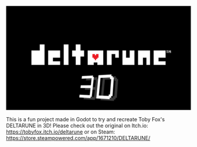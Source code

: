 <IMG SRC="https://github.com/Ommibli/DELTARUNE3D/blob/main/deltarune.png">

This is a fun project made in Godot to try and recreate Toby Fox's DELTARUNE in 3D!
Please check out the original on Itch.io: https://tobyfox.itch.io/deltarune or on Steam: https://store.steampowered.com/app/1671210/DELTARUNE/
